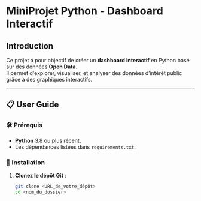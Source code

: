 # MiniProjet Python - Dashboard Interactif

## Introduction
Ce projet a pour objectif de créer un **dashboard interactif** en Python basé sur des données **Open Data**.  
Il permet d'explorer, visualiser, et analyser des données d’intérêt public grâce à des graphiques interactifs.

---

## 📋 User Guide

### 🛠️ Prérequis
- **Python** 3.8 ou plus récent.
- Les dépendances listées dans `requirements.txt`.

### 🚀 Installation
1. **Clonez le dépôt Git** :
   ```bash
   git clone <URL_de_votre_dépôt>
   cd <nom_du_dossier>